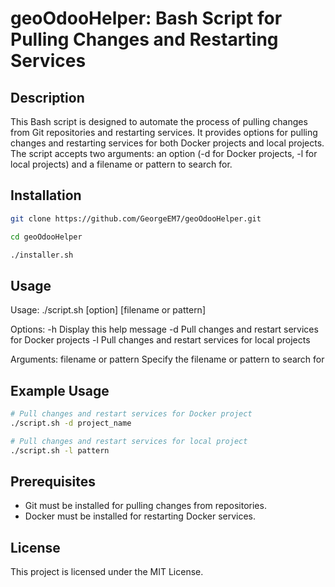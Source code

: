 # geoOdooHelper: Bash Script for Pulling Changes and Restarting Services

## Description
This Bash script is designed to automate the process of pulling changes from Git repositories and restarting services. It provides options for pulling changes and restarting services for both Docker projects and local projects. The script accepts two arguments: an option (-d for Docker projects, -l for local projects) and a filename or pattern to search for.


## Installation
``` bash
git clone https://github.com/GeorgeEM7/geoOdooHelper.git
```
``` bash
cd geoOdooHelper
```
``` bash
./installer.sh
```


## Usage
Usage: ./script.sh [option] [filename or pattern]

Options:
-h Display this help message
-d Pull changes and restart services for Docker projects
-l Pull changes and restart services for local projects

Arguments:
filename or pattern Specify the filename or pattern to search for


## Example Usage
```bash
# Pull changes and restart services for Docker project
./script.sh -d project_name

# Pull changes and restart services for local project
./script.sh -l pattern
```

## Prerequisites
* Git must be installed for pulling changes from repositories.
* Docker must be installed for restarting Docker services.


## License
This project is licensed under the MIT License.
